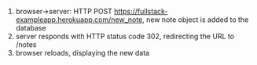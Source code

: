 1. browser->server: HTTP POST https://fullstack-exampleapp.herokuapp.com/new_note, new note object is added to the database
2. server responds with HTTP status code 302, redirecting the URL to /notes
3. browser reloads, displaying the new data